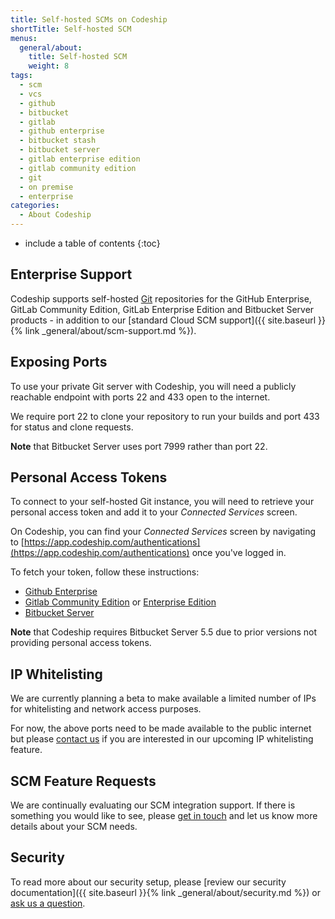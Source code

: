 ```yaml
---
title: Self-hosted SCMs on Codeship
shortTitle: Self-hosted SCM
menus:
  general/about:
    title: Self-hosted SCM
    weight: 8
tags:
  - scm
  - vcs
  - github
  - bitbucket
  - gitlab
  - github enterprise
  - bitbucket stash
  - bitbucket server
  - gitlab enterprise edition
  - gitlab community edition
  - git
  - on premise
  - enterprise
categories:
  - About Codeship  
---
```


* include a table of contents
{:toc}

## Enterprise Support

Codeship supports self-hosted [Git](https://git-scm.com) repositories for the GitHub Enterprise, GitLab Community Edition, GitLab Enterprise Edition and Bitbucket Server products - in addition to our [standard Cloud SCM support]({{ site.baseurl }}{% link _general/about/scm-support.md %}).

## Exposing Ports

To use your private Git server with Codeship, you will need a publicly reachable endpoint with ports 22 and 433 open to the internet.

We require port 22 to clone your repository to run your builds and port 433 for status and clone requests.

**Note** that Bitbucket Server uses port 7999 rather than port 22.

## Personal Access Tokens

To connect to your self-hosted Git instance, you will need to retrieve your personal access token and add it to your _Connected Services_ screen.

On Codeship, you can find your _Connected Services_ screen by navigating to [https://app.codeship.com/authentications](https://app.codeship.com/authentications) once you've logged in.

To fetch your token, follow these instructions:

- [Github Enterprise](https://help.github.com/articles/creating-a-personal-access-token-for-the-command-line/)
- [Gitlab Community Edition](https://docs.gitlab.com/ee/user/profile/personal_access_tokens.html) or [Enterprise Edition](https://docs.gitlab.com/ee/user/profile/personal_access_tokens.html)
- [Bitbucket Server](https://confluence.atlassian.com/bitbucketserver/personal-access-tokens-939515499.html)

**Note** that Codeship requires Bitbucket Server 5.5 due to prior versions not providing personal access tokens.

## IP Whitelisting

We are currently planning a beta to make available a limited number of IPs for whitelisting and network access purposes.

For now, the above ports need to be made available to the public internet but please [contact us](mailto:solutions@codeship.com) if you are interested in our upcoming IP whitelisting feature.

## SCM Feature Requests

We are continually evaluating our SCM integration support. If there is something you would like to see, please [get in touch](mailto:support@codeship.com) and let us know more details about your SCM needs.

## Security

To read more about our security setup, please [review our security documentation]({{ site.baseurl }}{% link _general/about/security.md %}) or [ask us a question](https://helpdesk.codeship.com).
